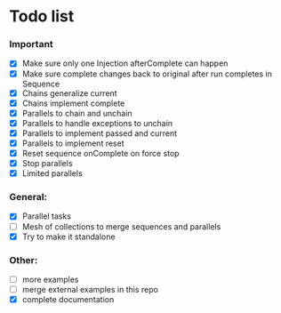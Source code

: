 # Todo list

### Important

- [x] Make sure only one Injection afterComplete can happen
- [x] Make sure complete changes back to original after run completes in Sequence
- [x] Chains generalize current
- [x] Chains implement complete
- [x] Parallels to chain and unchain
- [x] Parallels to handle exceptions to unchain
- [x] Parallels to implement passed and current
- [x] Parallels to implement reset
- [x] Reset sequence onComplete on force stop
- [x] Stop parallels
- [x] Limited parallels

### General:

- [x] Parallel tasks
- [ ] Mesh of collections to merge sequences and parallels
- [x] Try to make it standalone

### Other:

- [ ] more examples
- [ ] merge external examples in this repo
- [x] complete documentation
